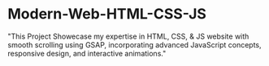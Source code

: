 # Modern-Web-HTML-CSS-JS
"This Project Showecase my expertise in HTML, CSS, &amp; JS website with smooth scrolling using GSAP, incorporating advanced JavaScript concepts, responsive design, and interactive animations."
